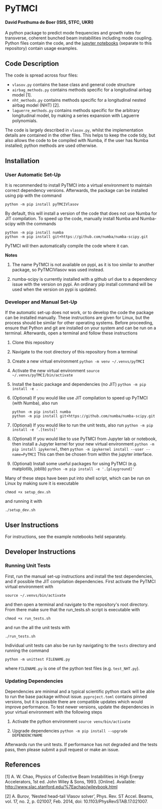 # PyTMCI
#### David Posthuma de Boer (ISIS, STFC, UKRI)

A python package to predict mode frequencies and growth rates for transverse,
coherent bunched beam instabilities including mode coupling. Python files
contain the code, and the [jupyter notebooks](https://github.com/DavidPost-1/PyTMCI_benchmark)
(separate to this repository) contain usage examples.


## Code Description
The code is spread across four files:
* `vlasov.py` contains the base class and general code structure
* `airbag_methods.py` contains methods specific for a longitudinal
  airbag model [1].
* `nht_methods.py` contains methods specific for a longitudinal
  nested airbag model (NHT) [2].
* `laguerre_methods.py` contains methods specific for the arbitrary
  longitudinal model, by making a series expansion with Laguerre
  polynomials.

The code is largely described in `vlasov.py`, whilst the implementation
details are contained in the other files. This helps to keep the code tidy,
but also allows the code to be compiled with Numba, if the user has Numba
installed; python methods are used otherwise.


## Installation

### User Automatic Set-Up

It is recommended to install PyTMCI into a virtual environment to maintain
correct dependency versions. Afterwards, the package can be installed using
pip with the command

```
python -m pip install pyTMCIVlasov
```

By default, this will install a version of the code that does not use Numba
for JIT compilation. To speed up the code, manually install Numba and Numba-scipy
with the commands

```
python -m pip install numba
python -m pip install git+https://github.com/numba/numba-scipy.git
```

PyTMCI will then automatically compile the code where it can.

__Notes__
1. The name PyTMCI is not available on pypi, as it is too similar to another package,
   so PyTMCIVlasov was used instead. 

1. numba-scipy is currently installed with a github url due to a dependency issue with
   the version on pypi. An ordinary pip install command will be used when the version
   on pypi is updated.


### Developer and Manual Set-Up

If the automatic set-up does not work, or to develop the code the package can
be installed manually. These instructions are given for Linux, but the
process should be similar for other operating systems. Before proceeding,
ensure that Python and git are installed on your system and can be run on a
terminal. Afterwards, open a terminal and follow these instructions

1. Clone this repository

1. Navigate to the root directory of this repository from a terminal

1. Create a new virtual environment
  `python -m venv ~/.venvs/pyTMCI`

1. Activate the new virtual environment
  `source ~/.venvs/pyTMCI/bin/activate`

1. Install the basic package and dependencies (no JIT)
  `python -m pip install -e .`

1. (Optional) If you would like use JIT compilation to speed up PyTMCI
   (with Numba), also run
   ```
   python -m pip install numba
   python -m pip install git+https://github.com/numba/numba-scipy.git
   ```

1. (Optional) If you would like to run the unit tests, also run
   `python -m pip install -e '.[tests]'`

1. (Optional) If you would like to use PyTMCI from Jupyter lab or notebook, 
   then install a Jupyter kernel for your new virtual environment
   `python -m pip install ipykernel`, then 
   `python -m ipykernel install --user --name=PyTMCI`
   This can then be chosen from within the jupyter interface.

1. (Optional) Install some useful packages for using PyTMCI (e.g. matplotlib,
   joblib)
   `python -m pip install -e '.[playground]'`

Many of these steps have been put into shell script, which can be run on Linux
by making sure it is executable
```
chmod +x setup_dev.sh
```
and running it with
```
./setup_dev.sh
```


## User Instructions
For instructions, see the example notebooks held separately. 


## Developer Instructions

### Running Unit Tests
First, run the manual set-up instructions and install the test dependencies, and
if possible the JIT compilation dependencies. First activate the PyTMCI virtual
environment with

```
source ~/.venvs/bin/activate
```

and then open a terminal and navigate to the repository's root directory. From
there make sure that the run_tests.sh script is executable with

```
chmod +x run_tests.sh
```

and run the all the unit tests with

```
./run_tests.sh
```

Individual unit tests can also be run by navigating to the `tests` directory and
running the command

```
python -m unittest FILENAME.py
```

where `FILENAME.py` is one of the python test files (e.g. `test_NHT.py`).


### Updating Dependencies

Dependencies are minimal and a typical scientific python stack will be able to
run the base package without issue. `pyproject.toml` contains pinned
versions, but it is possible there are compatible updates which would improve
performance. To test newer versions, update the dependencies in your virtual
environment with the following steps

1. Activate the python environment
   `source venv/bin/activate`

3. Upgrade dependencies
   `python -m pip install --upgrade DEPENDENCYNAME`

Afterwards run the unit tests. If performance has not degraded and the tests
pass, then please submit a pull request or make an issue.



## References

[1] A. W. Chao, Physics of Collective Beam Instabilities in High Energy
Accelerators, 1st ed. John Wiley & Sons, 1993. [Online]. Available:
http://www.slac.stanford.edu/%7Eachao/wileybook.html

[2] A. Burov, ‘Nested head-tail Vlasov solver’, Phys. Rev. ST Accel. Beams,
vol. 17, no. 2, p. 021007, Feb. 2014, doi: 10.1103/PhysRevSTAB.17.021007.

